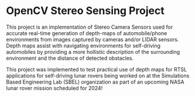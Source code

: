 # OpenCV Stereo Sensing Project

This project is an implementation of Stereo Camera Sensors used for accurate real-time generation of depth-maps of automobile/phone environments from images captured by cameras and/or LIDAR sensors. Depth maps assist with navigating environments for self-driving automobiles by providing a more hollistic description of the surrounding environment and the distance of detected obstacles. 

This project was implemented to test practical use of depth maps for RTSL applications for self-driving lunar rovers being worked on at the Simulations Based Engineering Lab (SBEL) organization as part of an upcoming NASA lunar rover mission scheduled for 2024! 

